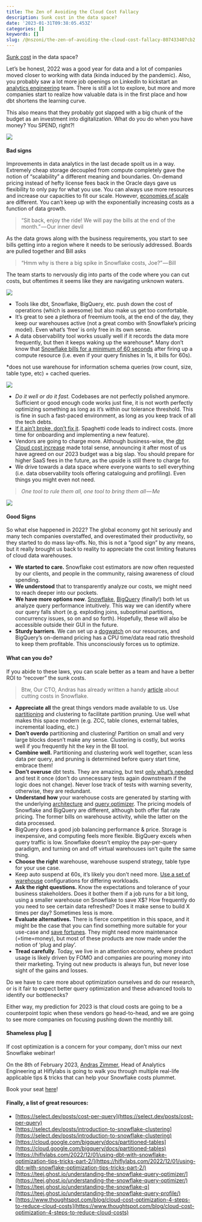 ```yaml
---
title: The Zen of Avoiding the Cloud Cost Fallacy
description: Sunk cost in the data space?
date: '2023-01-31T09:38:05.453Z'
categories: []
keywords: []
slug: /@nszoni/the-zen-of-avoiding-the-cloud-cost-fallacy-807433407cb2
---
```


[Sunk cost](https://thedecisionlab.com/biases/the-sunk-cost-fallacy) in the data space?

Let’s be honest, 2022 was a good year for data and a lot of companies moved closer to working with data (kinda induced by the pandemic). Also, you probably saw a lot more job openings on LinkedIn to kickstart an [analytics engineering](https://www.getdbt.com/what-is-analytics-engineering/) team. There is still a lot to explore, but more and more companies start to realize how valuable data is in the first place and how dbt shortens the learning curve.

This also means that they probably got slapped with a big chunk of the budget as an investment into digitalization. What do you do when you have money? You SPEND, right?!

![](/_posts/img/1__I2rR0AuLNxQQyOcFiPuiCA.png)

#### Bad signs

Improvements in data analytics in the last decade spoilt us in a way. Extremely cheap storage decoupled from compute completely gave the notion of “scalability” a different meaning and boundaries. On-demand pricing instead of hefty license fees back in the Oracle days gave us flexibility to only pay for what you use. You can always use more resources and increase our capacities to fit our scale. However, [economies of scale](https://www.investopedia.com/terms/e/economiesofscale.asp) are different. You can’t keep up with the exponentially increasing costs as a function of data growth.

> “Sit back, enjoy the ride! We will pay the bills at the end of the month.” — Our inner devil

As the data grows along with the business requirements, you start to see bills getting into a region where it needs to be seriously addressed. Boards are pulled together and Bill asks

> “Hmm why is there a big spike in Snowflake costs, Joe?” — Bill

The team starts to nervously dig into parts of the code where you can cut costs, but oftentimes it seems like they are navigating unknown waters.

![](/_posts/img/1__WU7w1Lc7Y7jfeklsz3PM3g.png)

*   Tools like dbt, Snowflake, BigQuery, etc. push down the cost of operations (which is awesome) but also make us get too comfortable.
*   It’s great to see a plethora of freemium tools, at the end of the day, they keep our warehouses active (not a great combo with Snowflake’s pricing model). Even what’s ‘free’ is only free in its own sense.
*   A data observability tool works usually well if it records the data more frequently, but then it keeps waking up the warehouse\*. Many don’t know that [Snowflake bills for a minimum of 60 seconds](https://docs.snowflake.com/en/user-guide/cost-understanding-compute.html) after firing up a compute resource (i.e. even if your query finishes in 1s, it bills for 60s).

\*does not use warehouse for information schema queries (row count, size, table type, etc) + cached queries.

![](/_posts/img/1__wUtn5FYkNsAX9xIBchvgaQ.png)

*   _Do it well or do it fast._ Codebases are not perfectly polished anymore. Sufficient or good enough code works just fine, it is not worth perfectly optimizing something as long as it’s within our tolerance threshold. This is fine in such a fast-paced environment, as long as you keep track of all the tech debts.
*   [If it ain’t broke, don’t fix it](https://www.merriam-webster.com/dictionary/if%20it%20ain%27t%20broke,%20don%27t%20fix%20it). Spaghetti code leads to indirect costs. (more time for onboarding and implementing a new feature).
*   Vendors are going to charge more. Although business-wise, the [dbt Cloud cost increase](https://www.getdbt.com/blog/dbt-cloud-package-update/) made total sense, announcing it after most of us have agreed on our 2023 budget was a big slap. You should prepare for higher SaaS fees in the future, as the upside is still there to charge for.
*   We drive towards a data space where everyone wants to sell everything (i.e. data observability tools offering cataloguing and profiling). Even things you might even not need.

> _One tool to rule them all, one tool to bring them all — Me_

![](/_posts/img/1__8FbGpkMFPc0XRaLXGP____mw.png)

#### Good Signs

So what else happened in 2022? The global economy got hit seriously and many tech companies overstaffed, and overestimated their productivity, so they started to do mass lay-offs. No, this is not a “good sign” by any means, but it really brought us back to reality to appreciate the cost limiting features of cloud data warehouses.

*   **We started to care.** Snowflake cost estimators are now often requested by our clients, and people in the community, raising awareness of cloud spending.
*   **We understood** that to transparently analyze our costs, we might need to reach deeper into our pockets.
*   **We have more options now**. [Snowflake](https://docs.snowflake.com/en/user-guide/ui-query-profile.html), [BigQuery](https://cloud.google.com/bigquery/docs/query-insights) (finally!) both let us analyze query performance intuitively. This way we can identify where our query falls short (e.g. exploding joins, suboptimal partitions, concurrency issues, so on and so forth). Hopefully, these will also be accessible outside their GUI in the future.
*   **Sturdy barriers**. We can set up a [dogwatch](https://docs.snowflake.com/en/user-guide/resource-monitors.html) on our resources, and BigQuery’s on-demand pricing has a CPU time/data read ratio threshold to keep them profitable. This unconsciously forces us to optimize.

#### What can you do?

If you abide to these laws, you can scale better as a team and have a better ROI to “recover” the sunk costs.

> Btw, Our CTO, Andras has already written a handy [article](https://hiflylabs.com/2022/12/01/using-dbt-with-snowflake-optimization-tips-tricks-part-2/) about cutting costs in Snowflake.

*   **Appreciate all** the great things vendors made available to us. Use [partitioning](https://medium.com/teads-engineering/bigquery-ingestion-time-partitioning-and-partition-copy-with-dbt-cc8a00f373e3) and clustering to facilitate partition pruning. Use well what makes this space modern (e.g. ZCC, table clones, external tables, incremental loading, etc.)
*   **Don’t overdo** partitioning and clustering! Partition on small and very large blocks doesn’t make any sense. Clustering is costly, but works well if you frequently hit the key in the BI tool.
*   **Combine well.** Partitioning and clustering work well together, scan less data per query, and pruning is determined before query start time, embrace them!
*   **Don’t overuse** dbt tests. They are amazing, but test [only what’s needed](https://docs.getdbt.com/blog/grouping-data-tests?hss_channel=lcp-10893210) and test it once (don’t do unnecessary tests again downstream if the logic does not change). Never lose track of tests with warning severity, otherwise, they are redundant.
*   **Understand how** your warehouse costs are generated by starting with the underlying [architecture](https://select.dev/posts/snowflake-architecture) and [query optimizer](https://teej.ghost.io/understanding-the-snowflake-query-optimizer/). The pricing models of Snowflake and BigQuery are different, although both offer flat rate pricing. The former bills on warehouse activity, while the latter on the data processed.
*   BigQuery does a good job balancing performance & price. Storage is inexpensive, and computing feels more flexible. BigQuery excels when query traffic is low. Snowflake doesn’t employ the pay-per-query paradigm, and turning on and off virtual warehouses isn’t quite the same thing.
*   **Choose the right** warehouse, warehouse suspend strategy, table type for your use case.
*   Keep auto suspend at 60s, it’s likely you don’t need more. [Use a set of warehouse](https://select.dev/posts/configuring-snowflake-warehouse-sizes-in-dbt) configurations for differing workloads.
*   **Ask the right questions.** Know the expectations and tolerance of your business stakeholders. Does it bother them if a job runs for a bit long, using a smaller warehouse on Snowflake to save X$? How frequently do you need to see certain data refreshed? Does it make sense to build X times per day? Sometimes less is more.
*   **Evaluate alternatives.** There is fierce competition in this space, and it might be the case that you can find something more suitable for your use-case and [save fortunes](https://medium.com/@datajuls/why-i-moved-my-dbt-workloads-to-github-and-saved-over-65-000-759b37486001). They might need more maintenance (=time=money), but most of these products are now made under the notion of ‘plug and play’.
*   **Tread carefully**. Today, we live in an attention economy, where product usage is likely driven by FOMO and companies are pouring money into their marketing. Trying out new products is always fun, but never lose sight of the gains and losses.

Do we have to care more about optimization ourselves and do our research, or is it fair to expect better query optimization and these advanced tools to identify our bottlenecks?

Either way, my prediction for 2023 is that cloud costs are going to be a counterpoint topic when these vendors go head-to-head, and we are going to see more companies on focusing pushing down the monthly bill.

#### **Shameless plug** 🔌

If cost optimization is a concern for your company, don’t miss our next Snowflake webinar!

On the 8th of February 2023, [Andras Zimmer](https://www.linkedin.com/in/ACoAAAFE5ioBCiRBGtMsWmANM0Vas5wBEdPpXjM?lipi=urn%3Ali%3Apage%3Ad_flagship3_feed%3B175x8KsyS5egStDD8KwT4Q%3D%3D), Head of Analytics Engineering at Hiflylabs is going to walk you through multiple real-life applicable tips & tricks that can help your Snowflake costs plummet.

Book your seat [here](https://us02web.zoom.us/webinar/register/WN_ySTuPCsFR-6UBqLLdiKerw)!

#### Finally, a list of great resources:

*   [https://select.dev/posts/cost-per-query](https://select.dev/posts/cost-per-query)
*   [https://select.dev/posts/introduction-to-snowflake-clustering](https://select.dev/posts/introduction-to-snowflake-clustering)
*   [https://cloud.google.com/bigquery/docs/partitioned-tables](https://cloud.google.com/bigquery/docs/partitioned-tables)
*   [https://hiflylabs.com/2022/12/01/using-dbt-with-snowflake-optimization-tips-tricks-part-2/](https://hiflylabs.com/2022/12/01/using-dbt-with-snowflake-optimization-tips-tricks-part-2/)
*   [https://teej.ghost.io/understanding-the-snowflake-query-optimizer/](https://teej.ghost.io/understanding-the-snowflake-query-optimizer/)
*   [https://teej.ghost.io/understanding-the-snowflake-q](https://teej.ghost.io/understanding-the-snowflake-query-profile/)
*   [https://www.thoughtspot.com/blog/cloud-cost-optimization-4-steps-to-reduce-cloud-costs](https://www.thoughtspot.com/blog/cloud-cost-optimization-4-steps-to-reduce-cloud-costs)